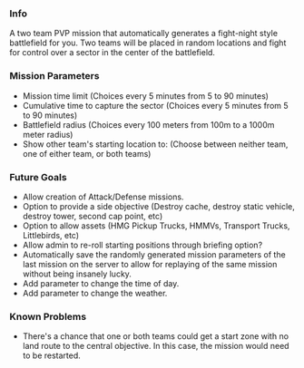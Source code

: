 ### Info
A two team PVP mission that automatically generates a fight-night style battlefield for you. Two teams will be placed in random locations and fight for control over a sector in the center of the battlefield. 

### Mission Parameters
* Mission time limit (Choices every 5 minutes from 5 to 90 minutes)
* Cumulative time to capture the sector (Choices every 5 minutes from 5 to 90 minutes)
* Battlefield radius (Choices every 100 meters from 100m to a 1000m meter radius)
* Show other team's starting location to: (Choose between neither team, one of either team, or both teams)

### Future Goals

* Allow creation of Attack/Defense missions.
* Option to provide a side objective (Destroy cache, destroy static vehicle, destroy tower, second cap point, etc)
* Option to allow assets (HMG Pickup Trucks, HMMVs, Transport Trucks, Littlebirds, etc)
* Allow admin to re-roll starting positions through briefing option?
* Automatically save the randomly generated mission parameters of the last mission on the server to allow for replaying of the same mission without being insanely lucky.
* Add parameter to change the time of day.
* Add parameter to change the weather.

### Known Problems
* There's a chance that one or both teams could get a start zone with no land route to the central objective. In this case, the mission would need to be restarted.
